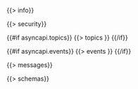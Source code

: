 {{> info}}

{{> security}}

{{#if asyncapi.topics}}
{{> topics }}
{{/if}}

{{#if asyncapi.events}}
{{> events }}
{{/if}}

{{> messages}}

{{> schemas}}

